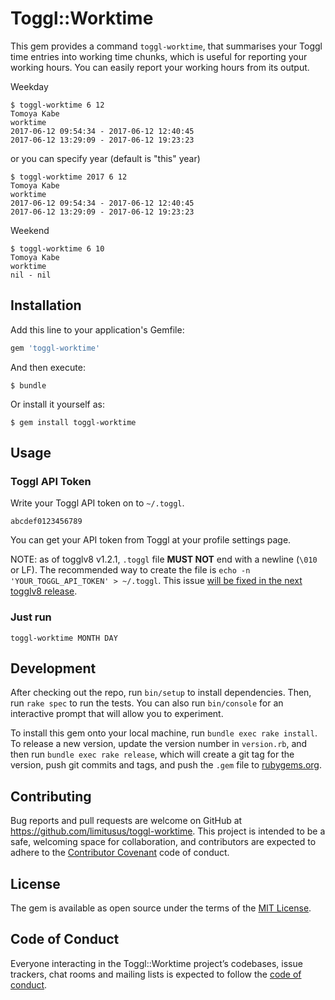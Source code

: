 # Toggl::Worktime

This gem provides a command `toggl-worktime`, that summarises your Toggl time entries into working time chunks, which is useful for reporting your working hours.
You can easily report your working hours from its output.

Weekday

```console
$ toggl-worktime 6 12
Tomoya Kabe
worktime
2017-06-12 09:54:34 - 2017-06-12 12:40:45
2017-06-12 13:29:09 - 2017-06-12 19:23:23
```

or you can specify year (default is "this" year)

```console
$ toggl-worktime 2017 6 12
Tomoya Kabe
worktime
2017-06-12 09:54:34 - 2017-06-12 12:40:45
2017-06-12 13:29:09 - 2017-06-12 19:23:23
```


Weekend

```console
$ toggl-worktime 6 10
Tomoya Kabe
worktime
nil - nil
```

## Installation

Add this line to your application's Gemfile:

```ruby
gem 'toggl-worktime'
```

And then execute:

    $ bundle

Or install it yourself as:

    $ gem install toggl-worktime

## Usage

### Toggl API Token

Write your Toggl API token on to `~/.toggl`.

```
abcdef0123456789
```

You can get your API token from Toggl at your profile settings page.

NOTE: as of togglv8 v1.2.1, `.toggl` file **MUST NOT** end with a newline (`\010` or LF).
The recommended way to create the file is `echo -n 'YOUR_TOGGL_API_TOKEN' > ~/.toggl`.
This issue [will be fixed in the next togglv8 release](https://github.com/kanet77/togglv8/pull/21).

### Just run

```console
toggl-worktime MONTH DAY
```

## Development

After checking out the repo, run `bin/setup` to install dependencies. Then, run `rake spec` to run the tests. You can also run `bin/console` for an interactive prompt that will allow you to experiment.

To install this gem onto your local machine, run `bundle exec rake install`. To release a new version, update the version number in `version.rb`, and then run `bundle exec rake release`, which will create a git tag for the version, push git commits and tags, and push the `.gem` file to [rubygems.org](https://rubygems.org).

## Contributing

Bug reports and pull requests are welcome on GitHub at https://github.com/limitusus/toggl-worktime. This project is intended to be a safe, welcoming space for collaboration, and contributors are expected to adhere to the [Contributor Covenant](http://contributor-covenant.org) code of conduct.

## License

The gem is available as open source under the terms of the [MIT License](http://opensource.org/licenses/MIT).

## Code of Conduct

Everyone interacting in the Toggl::Worktime project’s codebases, issue trackers, chat rooms and mailing lists is expected to follow the [code of conduct](https://github.com/limitusus/toggl-worktime/blob/master/CODE_OF_CONDUCT.md).
